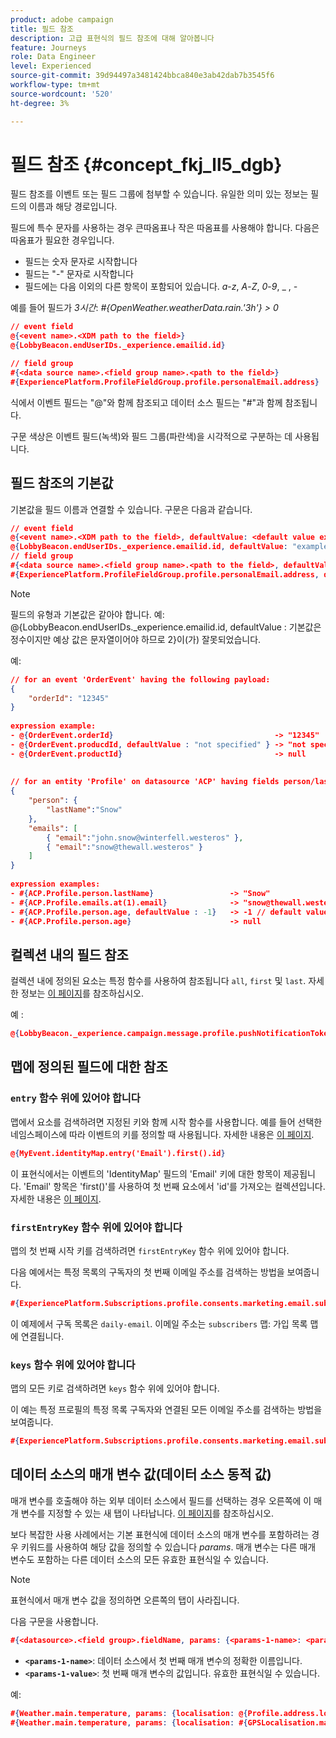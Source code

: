 ```yaml
---
product: adobe campaign
title: 필드 참조
description: 고급 표현식의 필드 참조에 대해 알아봅니다
feature: Journeys
role: Data Engineer
level: Experienced
source-git-commit: 39d94497a3481424bbca840e3ab42dab7b3545f6
workflow-type: tm+mt
source-wordcount: '520'
ht-degree: 3%

---
```


# 필드 참조 {#concept_fkj_ll5_dgb}

필드 참조를 이벤트 또는 필드 그룹에 첨부할 수 있습니다. 유일한 의미 있는 정보는 필드의 이름과 해당 경로입니다.

필드에 특수 문자를 사용하는 경우 큰따옴표나 작은 따옴표를 사용해야 합니다. 다음은 따옴표가 필요한 경우입니다.

* 필드는 숫자 문자로 시작합니다
* 필드는 &quot;-&quot; 문자로 시작합니다
* 필드에는 다음 이외의 다른 항목이 포함되어 있습니다. _a_-_z_, _A_-_Z_, _0_-_9_, _ , _-_

예를 들어 필드가 _3시간_: _#{OpenWeather.weatherData.rain.&#39;3h&#39;} > 0_

```json
// event field
@{<event name>.<XDM path to the field>}
@{LobbyBeacon.endUserIDs._experience.emailid.id}

// field group
#{<data source name>.<field group name>.<path to the field>}
#{ExperiencePlatform.ProfileFieldGroup.profile.personalEmail.address}
```

식에서 이벤트 필드는 &quot;@&quot;와 함께 참조되고 데이터 소스 필드는 &quot;#&quot;과 함께 참조됩니다.

구문 색상은 이벤트 필드(녹색)와 필드 그룹(파란색)을 시각적으로 구분하는 데 사용됩니다.

## 필드 참조의 기본값

기본값을 필드 이름과 연결할 수 있습니다. 구문은 다음과 같습니다.

```json
// event field
@{<event name>.<XDM path to the field>, defaultValue: <default value expression>}
@{LobbyBeacon.endUserIDs._experience.emailid.id, defaultValue: "example@adobe.com"}
// field group
#{<data source name>.<field group name>.<path to the field>, defaultValue: <default value expression>}
#{ExperiencePlatform.ProfileFieldGroup.profile.personalEmail.address, defaultValue: "example@adobe.com"}
```

>[!NOTE]
>
>필드의 유형과 기본값은 같아야 합니다. 예: @{LobbyBeacon.endUserIDs._experience.emailid.id, defaultValue : 기본값은 정수이지만 예상 값은 문자열이어야 하므로 2}이(가) 잘못되었습니다.

예:

```json
// for an event 'OrderEvent' having the following payload:
{
    "orderId": "12345"
}
 
expression example:
- @{OrderEvent.orderId}                                    -> "12345"
- @{OrderEvent.producdId, defaultValue : "not specified" } -> "not specified" // default value, productId is not a field present in the payload
- @{OrderEvent.productId}                                  -> null
 
 
// for an entity 'Profile' on datasource 'ACP' having fields person/lastName, with fetched data such as:
{
    "person": {
        "lastName":"Snow"
    },
    "emails": [
        { "email":"john.snow@winterfell.westeros" },
        { "email":"snow@thewall.westeros" }
    ]
}
 
expression examples:
- #{ACP.Profile.person.lastName}                 -> "Snow"
- #{ACP.Profile.emails.at(1).email}              -> "snow@thewall.westeros"
- #{ACP.Profile.person.age, defaultValue : -1}   -> -1 // default value, age is not a field present in the payload
- #{ACP.Profile.person.age}                      -> null
```

## 컬렉션 내의 필드 참조

컬렉션 내에 정의된 요소는 특정 함수를 사용하여 참조됩니다 `all`, `first` 및 `last`. 자세한 정보는 [이 페이지](../expression/collection-management-functions.md)를 참조하십시오.

예 :

```json
@{LobbyBeacon._experience.campaign.message.profile.pushNotificationTokens.all()
```

## 맵에 정의된 필드에 대한 참조

### `entry` 함수 위에 있어야 합니다

맵에서 요소를 검색하려면 지정된 키와 함께 시작 함수를 사용합니다. 예를 들어 선택한 네임스페이스에 따라 이벤트의 키를 정의할 때 사용됩니다. 자세한 내용은 [이 페이지](../../event/about-creating.md#select-the-namespace).

```json
@{MyEvent.identityMap.entry('Email').first().id}
```

이 표현식에서는 이벤트의 &#39;IdentityMap&#39; 필드의 &#39;Email&#39; 키에 대한 항목이 제공됩니다. &#39;Email&#39; 항목은 &#39;first()&#39;를 사용하여 첫 번째 요소에서 &#39;id&#39;를 가져오는 컬렉션입니다. 자세한 내용은 [이 페이지](../expression/collection-management-functions.md).

### `firstEntryKey` 함수 위에 있어야 합니다

맵의 첫 번째 시작 키를 검색하려면 `firstEntryKey` 함수 위에 있어야 합니다.

다음 예에서는 특정 목록의 구독자의 첫 번째 이메일 주소를 검색하는 방법을 보여줍니다.

```json
#{ExperiencePlatform.Subscriptions.profile.consents.marketing.email.subscriptions.entry('daily-email').subscribers.firstEntryKey()}
```

이 예제에서 구독 목록은 `daily-email`. 이메일 주소는 `subscribers` 맵: 가입 목록 맵에 연결됩니다.

### `keys` 함수 위에 있어야 합니다

맵의 모든 키로 검색하려면 `keys` 함수 위에 있어야 합니다.

이 예는 특정 프로필의 특정 목록 구독자와 연결된 모든 이메일 주소를 검색하는 방법을 보여줍니다.

```json
#{ExperiencePlatform.Subscriptions.profile.consents.marketing.email.subscriptions.entry('daily-mail').subscribers.keys()
```

## 데이터 소스의 매개 변수 값(데이터 소스 동적 값)

매개 변수를 호출해야 하는 외부 데이터 소스에서 필드를 선택하는 경우 오른쪽에 이 매개 변수를 지정할 수 있는 새 탭이 나타납니다. [이 페이지](../expression/expressionadvanced.md)를 참조하십시오.

보다 복잡한 사용 사례에서는 기본 표현식에 데이터 소스의 매개 변수를 포함하려는 경우 키워드를 사용하여 해당 값을 정의할 수 있습니다 _params_. 매개 변수는 다른 매개 변수도 포함하는 다른 데이터 소스의 모든 유효한 표현식일 수 있습니다.

>[!NOTE]
>
>표현식에서 매개 변수 값을 정의하면 오른쪽의 탭이 사라집니다.

다음 구문을 사용합니다.

```json
#{<datasource>.<field group>.fieldName, params: {<params-1-name>: <params-1-value>, <params-2-name>: <params-2-value>}}
```

* **`<params-1-name>`**: 데이터 소스에서 첫 번째 매개 변수의 정확한 이름입니다.
* **`<params-1-value>`**: 첫 번째 매개 변수의 값입니다. 유효한 표현식일 수 있습니다.

예:

```json
#{Weather.main.temperature, params: {localisation: @{Profile.address.localisation}}}
#{Weather.main.temperature, params: {localisation: #{GPSLocalisation.main.coordinates, params: {city: @{Profile.address.city}}}}}
```
